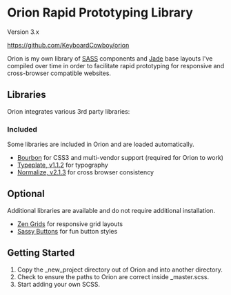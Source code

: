 # Orion Rapid Prototyping Library
Version 3.x

https://github.com/KeyboardCowboy/orion

Orion is my own library of [SASS](http://sass-lang.com/) components and [Jade](http://jade-lang.com/) base layouts I've compiled
over time in order to facilitate rapid prototyping for responsive and
cross-browser compatible websites.

## Libraries
Orion integrates various 3rd party libraries:

### Included
Some libraries are included in Orion and are loaded automatically.
- [Bourbon](http://bourbon.io) for CSS3 and multi-vendor support (required for Orion to work)
- [Typeplate, v1.1.2](http://typeplate.com) for typography
- [Normalize, v2.1.3](http://necolas.github.io/normalize.css) for cross browser consistency

## Optional
Additional libraries are available and do not require additional installation.
- [Zen Grids](http://zengrids.com) for responsive grid layouts
- [Sassy Buttons](http://jaredhardy.com/sassy-buttons) for fun button styles

## Getting Started
1. Copy the _new_project directory out of Orion and into another directory.
2. Check to ensure the paths to Orion are correct inside _master.scss.
3. Start adding your own SCSS.
